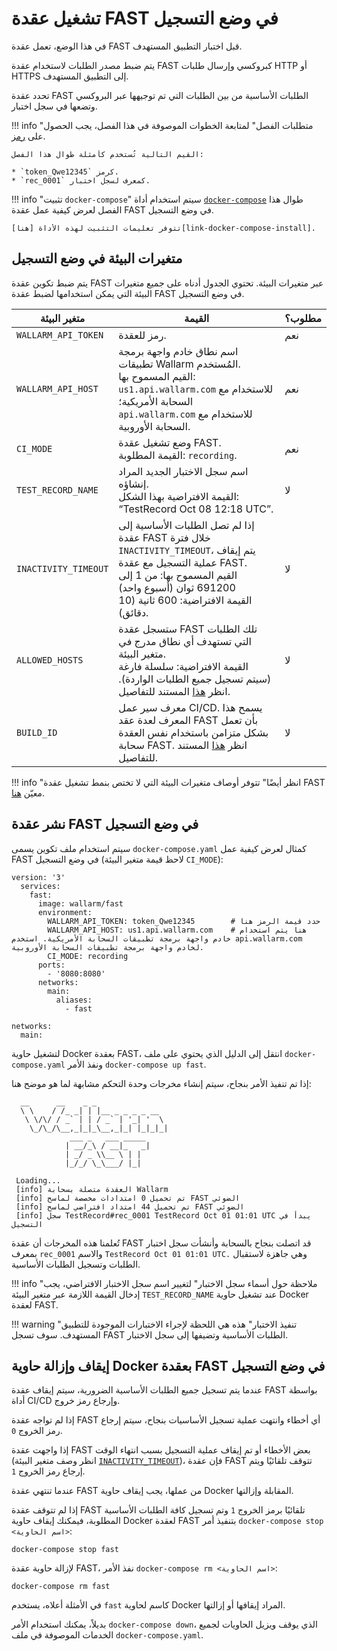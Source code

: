[doc-allowed-hosts]:                ../operations/env-variables.md#limiting-the-number-of-requests-to-be-recorded
[doc-get-token]:                    prerequisites.md#anchor-token
[doc-concurrent-pipelines]:         ci-mode-concurrent-pipelines.md
[doc-env-variables]:                ../operations/env-variables.md

[anchor-recording-variables]:       #environment-variables-in-recording-mode

[link-docker-compose]:              https://docs.docker.com/compose/
[link-docker-compose-install]:      https://docs.docker.com/compose/install/

# تشغيل عقدة FAST في وضع التسجيل

في هذا الوضع، تعمل عقدة FAST قبل اختبار التطبيق المستهدف.

يتم ضبط مصدر الطلبات لاستخدام عقدة FAST كبروكسي وإرسال طلبات HTTP أو HTTPS إلى التطبيق المستهدف.

تحدد عقدة FAST الطلبات الأساسية من بين الطلبات التي تم توجيهها عبر البروكسي وتضعها في سجل اختبار.

!!! info "متطلبات الفصل"
    لمتابعة الخطوات الموصوفة في هذا الفصل، يجب الحصول على [رمز][doc-get-token].
    
    القيم التالية تُستخدم كأمثلة طوال هذا الفصل:

    * `token_Qwe12345` كرمز.
    * `rec_0001` كمعرف لسجل اختبار.

!!! info "تثبيت `docker-compose`"
    سيتم استخدام أداة [`docker-compose`][link-docker-compose] طوال هذا الفصل لعرض كيفية عمل عقدة FAST في وضع التسجيل.
    
    تتوفر تعليمات التثبيت لهذه الأداة [هنا][link-docker-compose-install].

## متغيرات البيئة في وضع التسجيل

يتم ضبط تكوين عقدة FAST عبر متغيرات البيئة. تحتوي الجدول أدناه على جميع متغيرات البيئة التي يمكن استخدامها لضبط عقدة FAST في وضع التسجيل.

| متغير البيئة          | القيمة   | مطلوب؟ |
|--------------------	| --------	| -----------	|
| `WALLARM_API_TOKEN`  	| رمز للعقدة. | نعم |
| `WALLARM_API_HOST`   	| اسم نطاق خادم واجهة برمجة تطبيقات Wallarm المُستخدم. <br>القيم المسموح بها: <br>`us1.api.wallarm.com` للاستخدام مع السحابة الأمريكية؛<br>`api.wallarm.com` للاستخدام مع السحابة الأوروبية.| نعم |
| `CI_MODE`            	| وضع تشغيل عقدة FAST. <br>القيمة المطلوبة: `recording`. | نعم |
| `TEST_RECORD_NAME`   	| اسم سجل الاختبار الجديد المراد إنشاؤه. <br>القيمة الافتراضية بهذا الشكل: “TestRecord Oct 08 12:18 UTC”. | لا |
| `INACTIVITY_TIMEOUT` 	| إذا لم تصل الطلبات الأساسية إلى عقدة FAST خلال فترة `INACTIVITY_TIMEOUT`، يتم إيقاف عملية التسجيل مع عقدة FAST.<br>القيم المسموح بها: من 1 إلى 691200 ثوان (أسبوع واحد)<br>القيمة الافتراضية: 600 ثانية (10 دقائق). | لا |
| `ALLOWED_HOSTS`       | ستسجل عقدة FAST تلك الطلبات التي تستهدف أي نطاق مدرج في متغير البيئة. <br>القيمة الافتراضية: سلسلة فارغة (سيتم تسجيل جميع الطلبات الواردة). انظر [هذا][doc-allowed-hosts] المستند للتفاصيل.| لا |
| `BUILD_ID` | معرف سير عمل CI/CD. يسمح هذا المعرف لعدة عقد FAST بأن تعمل بشكل متزامن باستخدام نفس العقدة سحابة FAST. انظر [هذا][doc-concurrent-pipelines] المستند للتفاصيل.| لا |

!!! info "انظر أيضًا"
    تتوفر أوصاف متغيرات البيئة التي لا تختص بنمط تشغيل عقدة FAST معيّن [هنا][doc-env-variables].

## نشر عقدة FAST في وضع التسجيل

سيتم استخدام ملف تكوين يسمى `docker-compose.yaml` كمثال لعرض كيفية عمل FAST في وضع التسجيل (لاحظ قيمة متغير البيئة `CI_MODE`):

```
version: '3'
  services:
    fast:                                        
      image: wallarm/fast
      environment:
        WALLARM_API_TOKEN: token_Qwe12345        # حدد قيمة الرمز هنا
        WALLARM_API_HOST: us1.api.wallarm.com    # هنا يتم استخدام خادم واجهة برمجة تطبيقات السحابة الأمريكية. استخدم api.wallarm.com لخادم واجهة برمجة تطبيقات السحابة الأوروبية.
        CI_MODE: recording
      ports:
        - '8080:8080'                              
      networks:
        main:
          aliases:
            - fast

networks:
  main:
```

لتشغيل حاوية Docker بعقدة FAST، انتقل إلى الدليل الذي يحتوي على ملف `docker-compose.yaml` ونفذ الأمر `docker-compose up fast`.

إذا تم تنفيذ الأمر بنجاح، سيتم إنشاء مخرجات وحدة التحكم مشابهة لما هو موضح هنا:

```
  __      __    _ _
  \ \    / /_ _| | |__ _ _ _ _ __
   \ \/\/ / _` | | / _` | '_| '  \
    \_/\_/\__,_|_|_\__,_|_| |_|_|_|
             ___ _   ___ _____
            | __/_\ / __|_   _|
            | _/ _ \\__ \ | |
            |_/_/ \_\___/ |_|
 
 Loading...
 [info] العقدة متصلة بسحابة Wallarm
 [info] تم تحميل 0 امتدادات مخصصة لماسح FAST الضوئي
 [info] تم تحميل 44 امتداد افتراضي لماسح FAST الضوئي
 [info] سجل TestRecord#rec_0001 TestRecord Oct 01 01:01 UTC يبدأ في التسجيل

```

تُعلمنا هذه المخرجات أن عقدة FAST قد اتصلت بنجاح بالسحابة وأنشأت سجل اختبار بمعرف `rec_0001` والاسم `TestRecord Oct 01 01:01 UTC.` وهي جاهزة لاستقبال الطلبات وتسجيل الطلبات الأساسية.

!!! info "ملاحظة حول أسماء سجل الاختبار"
    لتغيير اسم سجل الاختبار الافتراضي، يجب إدخال القيمة اللازمة عبر متغير البيئة `TEST_RECORD_NAME` عند تشغيل حاوية Docker لعقدة FAST.

!!! warning "تنفيذ الاختبار"
    هذه هي اللحظة لإجراء الاختبارات الموجودة للتطبيق المستهدف. سوف تسجل FAST الطلبات الأساسية وتضيفها إلى سجل الاختبار.

## إيقاف وإزالة حاوية Docker بعقدة FAST في وضع التسجيل

عندما يتم تسجيل جميع الطلبات الأساسية الضرورية، سيتم إيقاف عقدة FAST بواسطة أداة CI/CD وإرجاع رمز خروج.

إذا لم تواجه عقدة FAST أي أخطاء وانتهت عملية تسجيل الأساسيات بنجاح، سيتم إرجاع رمز الخروج `0`.

إذا واجهت عقدة FAST بعض الأخطاء أو تم إيقاف عملية التسجيل بسبب انتهاء الوقت (انظر وصف متغير البيئة [`INACTIVITY_TIMEOUT`][anchor-recording-variables])، فإن عقدة FAST تتوقف تلقائيًا ويتم إرجاع رمز الخروج `1`.

عندما تنتهي عقدة FAST من عملها، يجب إيقاف حاوية Docker المقابلة وإزالتها.

إذا لم تتوقف عقدة FAST تلقائيًا برمز الخروج `1` وتم تسجيل كافة الطلبات الأساسية المطلوبة، فيمكنك إيقاف حاوية Docker لعقدة FAST بتنفيذ أمر `docker-compose stop <اسم الحاوية>`:

```
docker-compose stop fast
```

لإزالة حاوية عقدة FAST، نفذ الأمر `docker-compose rm <اسم الحاوية>`:

```
docker-compose rm fast
```

في الأمثلة أعلاه، يستخدم `fast` كاسم لحاوية Docker المراد إيقافها أو إزالتها.

بديلاً، يمكنك استخدام الأمر `docker-compose down`، الذي يوقف ويزيل الحاويات لجميع الخدمات الموصوفة في ملف `docker-compose.yaml`.